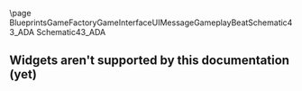 \page BlueprintsGameFactoryGameInterfaceUIMessageGameplayBeatSchematic43_ADA Schematic43_ADA
## Widgets aren't supported by this documentation (yet)
